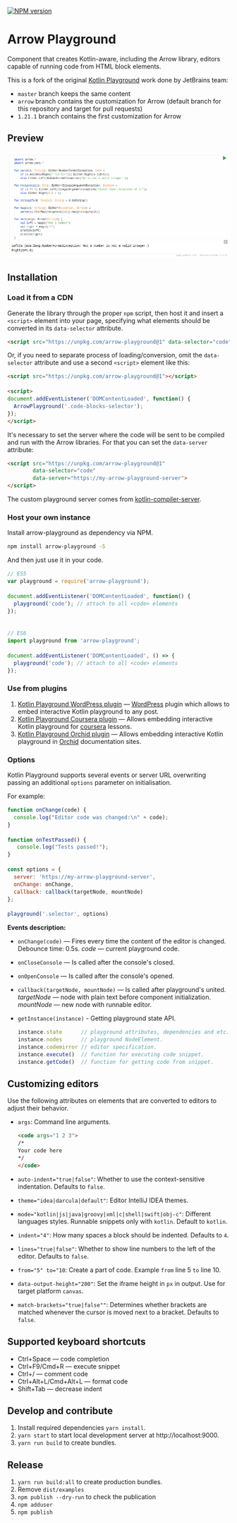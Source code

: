 [![NPM version](https://img.shields.io/npm/v/kotlin-playground.svg)](https://www.npmjs.com/package/arrow-playground)

# Arrow Playground

Component that creates Kotlin-aware, including the Arrow library, editors capable of running code from HTML block elements.

This is a fork of the original [Kotlin Playground](https://github.com/JetBrains/kotlin-playground) work done by JetBrains team:
* `master` branch keeps the same content
* `arrow` branch contains the customization for Arrow (default branch for this repository and target for pull requests)
* `1.21.1` branch contains the first customization for Arrow

## Preview

![Arrow Playground preview](preview.png "Arrow Playground")

## Installation

### Load it from a CDN

Generate the library through the proper `npm` script, then host it and insert a `<script>` element into your page, specifying what elements should be converted in its `data-selector` attribute.

```html
<script src="https://unpkg.com/arrow-playground@1" data-selector="code"></script>
```

Or, if you need to separate process of loading/conversion, omit the `data-selector` attribute and use a second `<script>` element like this:

```html
<script src="https://unpkg.com/arrow-playground@1"></script>

<script>
document.addEventListener('DOMContentLoaded', function() {
  ArrowPlayground('.code-blocks-selector');
});
</script>
```

It's necessary to set the server where the code will be sent to be compiled and run with the Arrow libraries. For that you can set the `data-server` attribute:

```html
<script src="https://unpkg.com/arrow-playground@1"
        data-selector="code"
        data-server="https://my-arrow-playground-server">
</script>
```

The custom playground server comes from [kotlin-compiler-server](https://github.com/arrow-kt/kotlin-compiler-server).

### Host your own instance

Install arrow-playground as dependency via NPM.

```bash
npm install arrow-playground -S
```

And then just use it in your code.

```js
// ES5
var playground = require('arrow-playground');

document.addEventListener('DOMContentLoaded', function() {
  playground('code'); // attach to all <code> elements
});


// ES6
import playground from 'arrow-playground';

document.addEventListener('DOMContentLoaded', () => {
  playground('code'); // attach to all <code> elements
});
```

### Use from plugins

1) [Kotlin Playground WordPress plugin](https://github.com/Kotlin/kotlin-playground-wp-plugin) — [WordPress](https://wordpress.com/) plugin which allows to embed interactive Kotlin playground to any post.
2) [Kotlin Playground Coursera plugin](https://github.com/AlexanderPrendota/kotlin-playground-coursera-plugin) — Allows embedding interactive Kotlin playground for [coursera](https://www.coursera.org/) lessons.
3) [Kotlin Playground Orchid plugin](https://orchid.netlify.com/plugins/OrchidSyntaxHighlighter#kotlin-playground) — Allows embedding interactive Kotlin playground in [Orchid](https://orchid.netlify.com/) documentation sites.

### Options

Kotlin Playground supports several events or server URL overwriting passing an additional `options` parameter on initialisation.

For example:
```js
function onChange(code) {
  console.log("Editor code was changed:\n" + code);
}

function onTestPassed() {
   console.log("Tests passed!");
}

const options = {
  server: 'https://my-arrow-playground-server',
  onChange: onChange,
  callback: callback(targetNode, mountNode)
};

playground('.selector', options)

```

**Events description:**

- `onChange(code)` — Fires every time the content of the editor is changed. Debounce time: 0.5s.
 _code_ — current playground code.

- `onCloseConsole` — Is called after the console's closed.

- `onOpenConsole` — Is called after the console's opened.

- `callback(targetNode, mountNode)` — Is called after playground's united.
 _targetNode_ — node with plain text before component initialization.
 _mountNode_  — new node with runnable editor.

- `getInstance(instance)` - Getting playground state API.

  ```js
  instance.state      // playground attributes, dependencies and etc.
  instance.nodes      // playground NodeElement.
  instance.codemirror // editor specification.
  instance.execute()  // function for executing code snippet.
  instance.getCode()  // function for getting code from snippet.
  ```

## Customizing editors

Use the following attributes on elements that are converted to editors to adjust their behavior.

- `args`: Command line arguments.

  ```html
  <code args="1 2 3">
  /*
  Your code here
  */
  </code>
  ```

- `auto-indent="true|false"`: Whether to use the context-sensitive indentation. Defaults to `false`.

- `theme="idea|darcula|default"`: Editor IntelliJ IDEA themes.

- `mode="kotlin|js|java|groovy|xml|c|shell|swift|obj-c"`: Different languages styles. Runnable snippets only with `kotlin`. Default to `kotlin`.

- `indent="4"`: How many spaces a block should be indented. Defaults to `4`.

- `lines="true|false"`: Whether to show line numbers to the left of the editor. Defaults to `false`.

- `from="5" to="10`: Create a part of code. Example `from` line 5 `to` line 10.

- `data-output-height="200"`: Set the iframe height in `px` in output. Use for target platform `canvas`.

- `match-brackets="true|false""`: Determines whether brackets are matched whenever the cursor is moved next to a bracket. Defaults to `false`.

## Supported keyboard shortcuts

  - Ctrl+Space		   — code completion
  - Ctrl+F9/Cmd+R	       — execute snippet
  - Ctrl+/		       — comment code
  - Ctrl+Alt+L/Cmd+Alt+L   — format code
  - Shift+Tab		   — decrease indent

## Develop and contribute

1. Install required dependencies `yarn install`.
2. `yarn start` to start local development server at http://localhost:9000.
3. `yarn run build` to create bundles.

## Release
1. `yarn run build:all` to create production bundles.
2. Remove `dist/examples`
3. `npm publish --dry-run` to check the publication
4. `npm adduser`
5. `npm publish`
